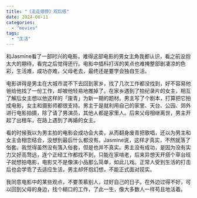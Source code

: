 ```yaml
---
title: "《走走停停》观后感"
date: 2024-06-11
categories: 
  - "movies"
tags: 
  - "生活"
---
```


和Jasmine看了一部时兴的电影，难得这部电影的男女主角我都认识，看之前没抱太大的期待，看完之后觉得还行。电影中插科打诨的笑点也难掩整部剧凄凉的色彩，生活难，成功亦难，父母老去，最终还是要学会独自生活。

电影讲得是男主在大城市混不下去回到家乡，找了几次工作都没找到，好不容易他爸给他找了一份工作，却被他轻易地推掉了。在家乡遇到了拍纪录片的女主，相互了解后女主想以他这样的「废青」为新一期的题材。男主写了个剧本，打算把它拍成电影，女主和摄影师都很支持。男主于是就利用自己的家里、天台、公园、郊外进行电影拍摄，除了请了男演员，其他人都是家里人。后来父母相继离世，男主开起了出租车，在路上遇到了再婚的女主。

看的时候我以为男主拍的电影会成功会大卖，从而翻身废青把歌唱，还以为男主和女主会相恋结合，没想到最后什么都没有。Jasmine说，这样才真实，不然就落了俗套。我觉得虽然没有落入俗套，但是也并不真实。男主没有成功，是因为没有实力又好高骛远，连个正经工作都找不到，只能在家啃老，后来异想天开搭个草台班子就想拍电影，电影又不是像演小品那么简单，如此儿戏。正常人受到生活的打击后也会学乖了去适应生活，男主却怀抱幻想，不能正式面对现实。

我同意电影中的某些观点，不要羡慕别人，过好自己的日子。在外边过得不好，可以回到父母的身边，找个糊口的工作，了此一生，像大多数人一样苟且地活着。
